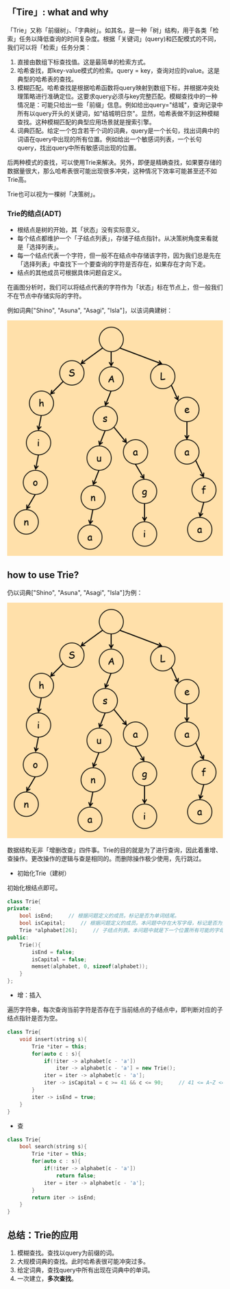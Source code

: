 ## 「Tire」: what and why

「Trie」又称「前缀树」、「字典树」。如其名，是一种「树」结构，用于各类「检索」任务以降低查询的时间复杂度。根据「关键词」(query)和匹配模式的不同，我们可以将「检索」任务分类：

1. 直接由数组下标查找值。这是最简单的检索方式。
2. 哈希查找，即key-value模式的检索。query = key，查询对应的value。这是典型的哈希表的查找。
3. 模糊匹配。哈希查找是根据哈希函数将query映射到数组下标，并根据冲突处理策略进行准确定位。这要求query必须与key完整匹配。模糊查找中的一种情况是：可能只给出一些「前缀」信息。例如给出query="结城"，查询记录中所有以query开头的关键词，如"结城明日奈"。显然，哈希表做不到这种模糊查找。这种模糊匹配的典型应用场景就是搜索引擎。
4. 词典匹配。给定一个包含若干个词的词典，query是一个长句，找出词典中的词语在query中出现的所有位置。例如给出一个敏感词列表，一个长句query，找出query中所有敏感词出现的位置。

后两种模式的查找，可以使用Trie来解决。另外，即便是精确查找，如果要存储的数据量很大，那么哈希表很可能出现很多冲突，这种情况下效率可能甚至还不如Trie高。

Trie也可以视为一棵树「决策树」。

### Trie的结点(ADT)

+ 根结点是树的开始，其「状态」没有实际意义。
+ 每个结点都维护一个「子结点列表」，存储子结点指针。从决策树角度来看就是「选择列表」。
+ 每一个结点代表一个字符，但一般不在结点中存储该字符，因为我们总是先在「选择列表」中查找下一个要查询的字符是否存在，如果存在才向下走。
+ 结点的其他成员可根据具体问题自定义。

在画图分析时，我们可以将结点代表的字符作为「状态」标在节点上，但一般我们不在节点中存储实际的字符。

例如词典\["Shino", "Asuna", "Asagi", "Isla"\]，以该词典建树：

![Trie](./WWW(what-why-how)%20of%20Trie/Trie.png)

## how to use Trie?

仍以词典\["Shino", "Asuna", "Asagi", "Isla"\]为例：

![Trie](./WWW(what-why-how)%20of%20Trie/Trie.png)

数据结构无非「增删改查」四件事。Trie的目的就是为了进行查询，因此着重增、查操作。更改操作的逻辑与查是相同的。而删除操作极少使用，先行跳过。

+ 初始化Trie（建树）

初始化根结点即可。

``` c++
class Trie{
private:
	bool isEnd;		// 根据问题定义的成员。标记是否为单词结尾。
	bool isCapital;		// 根据问题定义的成员。本问题中存在大写字母，标记是否为大写。
	Trie *alphabet[26];		// 子结点列表。本问题中就是下一个位置所有可能的字母。
public:
	Trie(){
		isEnd = false;
		isCapital = false;
		memset(alphabet, 0, sizeof(alphabet));
	}
};
```

+ 增：插入

遍历字符串，每次查询当前字符是否存在于当前结点的子结点中，即判断对应的子结点指针是否为空。

``` c++
class Trie{
	void insert(string s){
		Trie *iter = this;
		for(auto c : s){
			if(!iter -> alphabet[c - 'a'])
				iter -> alphabet[c - 'a'] = new Trie();
			iter = iter -> alphabet[c - 'a'];
			iter -> isCapital = c >= 41 && c <= 90;		// 41 <= A~Z <= 90
		}
		iter -> isEnd = true;
	}
}
```

+ 查

``` c++
class Trie{
	bool search(string s){
		Trie *iter = this;
		for(auto c : s){
			if(!iter -> alphabet[c - 'a'])
				return false;
			iter = iter -> alphabet[c - 'a'];
		}
		return iter -> isEnd;
	}
}
```

## 总结：Trie的应用

1. 模糊查找。查找以query为前缀的词。
2. 大规模词典的查找。此时哈希表很可能冲突过多。
3. 给定词典，查找query中所有出现在词典中的单词。
4. 一次建立，**多次查找**。
